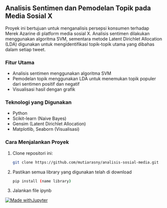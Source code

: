 ## Analisis Sentimen dan Pemodelan Topik pada Media Sosial X
Proyek ini bertujuan untuk menganalisis persepsi konsumen terhadap Merek Azarine di platform media sosial X. Analisis sentimen dilakukan menggunakan algoritma SVM, sementara metode Latent Dirichlet Allocation (LDA) digunakan untuk mengidentifikasi topik-topik utama yang dibahas dalam setiap tweet.

### Fitur Utama
- Analisis sentimen menggunakan algoritma SVM
- Pemodelan topik menggunakan LDA untuk menemukan topik populer dari sentimen positif dan negatif
- Visualisasi hasil dengan grafik

### Teknologi yang Digunakan
- Python
- Scikit-learn (Naive Bayes)
- Gensim (Latent Dirichlet Allocation)
- Matplotlib, Seaborn (Visualisasi)

### Cara Menjalankan Proyek

1. Clone repositori ini:
   ```bash
   git clone https://github.com/mutiarasny/analisis-sosial-media.git
2. Pastikan semua library yang digunakan telah di download
   ```bash
   pip install (name library)

3. Jalankan file ipynb 

   
[![Made withJupyter](https://img.shields.io/badge/Made%20with-Jupyter-orange?style=for-the-badge&logo=Jupyter)](https://jupyter.org/try)
